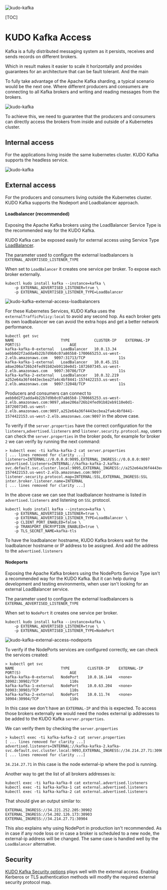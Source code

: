 ![kudo-kafka](./resources/images/kudo-kafka.png)

[TOC]

# KUDO Kafka Access

Kafka is a fully distributed messaging system as it persists, receives and sends records on different brokers.

Which in result makes it easier to scale it horizontally and provides guarantees for an architecture that can be fault tolerant. And the main 

To fully take advantage of the Apache Kafka sharding, a typical scenario would be the next one. Where different producers and consumers are connecting to all Kafka brokers and writing and reading messages from the brokers. 

![kudo-kafka](./resources/images/kafka-producer-consumer.png)

To achieve this, we need to guarantee that the producers and consumers can directly access the brokers from inside and outside of a Kubernetes cluster. 

## Internal access

For the applications living inside the same kubernetes cluster. KUDO Kafka supports the headless service. 

![kudo-kafka](./resources/images/internal-access.png)



## External access

For the producers and consumers living outside the Kubernetes cluster. KUDO Kafka supports the Nodeport and Loadbalancer approach.



#### Loadbalancer (recommended)

Exposing the Apache Kafka brokers using the LoadBalancer Service Type is the recommended way for the KUDO Kafka.

KUDO Kafka can be exposed easily for external access using Service Type [LoadBalancer](https://kubernetes.io/docs/concepts/services-networking/service/#loadbalancer).

The parameter used to configure the external loadbalancers is `EXTERNAL_ADVERTISED_LISTENER_TYPE`

When set to `LoadBalancer` it creates one service per broker. To expose each broker externally. 

```
kubectl kudo install kafka --instance=kafka \
	-p EXTERNAL_ADVERTISED_LISTENER=true \
	-p EXTERNAL_ADVERTISED_LISTENER_TYPE=LoadBalancer
```

![kudo-kafka-external-access-loadbalancers](./resources/images/external-access-loadbalancer.png)

For these Kubernetes Services, KUDO Kafka uses the `externalTrafficPolicy:local` to avoid any second hop. As each broker gets its own loadbalancer we can avoid the extra hops and get a better network performance.

```
kubectl get svc
NAME                     TYPE           CLUSTER-IP    EXTERNAL-IP                                                               PORT(S)                      AGE
kafka-kafka-0-external   LoadBalancer   10.0.13.34    aebb0d2f2adda4b22b7d9b0c07a865b8-1700665253.us-west-2.elb.amazonaws.com   9097:31713/TCP               11s
kafka-kafka-1-external   LoadBalancer   10.0.45.151   a8ae206a726b24fed91b82eb9110e0d1-1872607345.us-west-2.elb.amazonaws.com   9097:30786/TCP               11s
kafka-kafka-2-external   LoadBalancer   10.0.32.219   a252e64a36f4443ecbea2fa4c4bf8441-1574422153.us-west-2.elb.amazonaws.com   9097:32048/TCP               11s
```

Producers and consumers can connect to `aebb0d2f2adda4b22b7d9b0c07a865b8-1700665253.us-west-2.elb.amazonaws.com:9097,a8ae206a726b24fed91b82eb9110e0d1-1872607345.us-west-2.elb.amazonaws.com:9097,a252e64a36f4443ecbea2fa4c4bf8441-1574422153.us-west-2.elb.amazonaws.com:9097` in the above case.

To verify if the `server.properties` have the correct configuration for the `listeners`,`advertised.listeners` and `listener.security.protocol.map`, users can check the `server.properties` in the broker pods, for example for broker `2` we can verify by running the next command:

```
> kubectl exec -ti kafka-kafka-2 cat server.properties
[ ... lines removed for clarity ...]
listeners=INTERNAL://0.0.0.0:9095,EXTERNAL_INGRESS://0.0.0.0:9097
advertised.listeners=INTERNAL://kafka-kafka-2.kafka-svc.default.svc.cluster.local:9095,EXTERNAL_INGRESS://a252e64a36f4443ecbea2fa4c4bf8441-1574422153.us-west-2.elb.amazonaws.com:9097
listener.security.protocol.map=INTERNAL:SSL,EXTERNAL_INGRESS:SSL
inter.broker.listener.name=INTERNAL
[ ... lines removed for clarity ...]
```

In the above case we can see that loadbalancer hostname is listed in `advertised.listeners` and listening on `SSL` protocol. 

```
kubectl kudo install kafka --instance=kafka \
	-p EXTERNAL_ADVERTISED_LISTENER=true \
	-p EXTERNAL_ADVERTISED_LISTENER_TYPE=LoadBalancer \
	-p CLIENT_PORT_ENABLED=false \
	-p TRANSPORT_ENCRYPTION_ENABLED=true \
	-p TLS_SECRET_NAME=kafka-tls
```

To have the loadbalancer hostname, KUDO Kafka brokers wait for the loadbalancer hostname or IP address to be assigned. And add the address to the `advertised.listeners`  

#### Nodeports

Exposing the Apache Kafka brokers using the NodePorts Service Type isn't a recommended way for the KUDO Kafka. But it can help during development and testing environments, when user isn't looking for an external LoadBalancer service. 

The parameter used to configure the external loadbalancers is `EXTERNAL_ADVERTISED_LISTENER_TYPE`

When set to `NodePort` it creates one service per broker. 

```
kubectl kudo install kafka --instance=kafka \
	-p EXTERNAL_ADVERTISED_LISTENER=true \
	-p EXTERNAL_ADVERTISED_LISTENER_TYPE=NodePort
```

![kudo-kafka-external-access-nodeports](./resources/images/external-access-nodeports.png)

To verify if the NodePorts services are configured correctly, we can check the services created:

```
> kubectl get svc
NAME                     TYPE        CLUSTER-IP    EXTERNAL-IP   PORT(S)                      AGE
kafka-kafka-0-external   NodePort    10.0.16.144   <none>        30902:30902/TCP              110s
kafka-kafka-1-external   NodePort    10.0.63.204   <none>        30903:30903/TCP              110s
kafka-kafka-2-external   NodePort    10.0.11.74    <none>        30904:30904/TCP              110s
```

In this case we don't have an `EXTERNAL-IP` and this is expected. To access those brokers externally we would need the nodes external ip addresses to be added to the KUDO Kafka `server.properties`. 

We can verify them by checking the `server.properties`

```
> kubectl exec -ti kafka-kafka-2 cat server.properties
[ ... lines removed for clarity ...]
advertised.listeners=INTERNAL://kafka-kafka-2.kafka-svc.default.svc.cluster.local:9093,EXTERNAL_INGRESS://34.214.27.71:30904
[ ... lines removed for clarity ...]
```

`34.214.27.71` in this case is the node external-ip where the pod is running.

Another way to get the list of all brokers addresses is:

```
kubectl exec -ti kafka-kafka-0 cat external.advertised.listeners
kubectl exec -ti kafka-kafka-1 cat external.advertised.listeners
kubectl exec -ti kafka-kafka-2 cat external.advertised.listeners
```

That should give an output similar to:

```
EXTERNAL_INGRESS://34.221.252.205:30902
EXTERNAL_INGRESS://54.202.126.173:30903
EXTERNAL_INGRESS://34.214.27.71:30904
```

This also explains why using NodePort in production isn't recommended. As in case if any node loss or in case a broker is scheduled to a new node, the external-ip address will be changed. The same case is handled well by the `LoadBalancer` alternative.

## Security

[KUDO Kafka Security options](./security.md) plays well with the external access. Enabling Kerberos or TLS authentication methods will modify the required external security protocol map. 